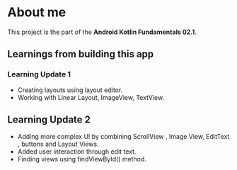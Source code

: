# About me

This project is the part of the **Android Kotlin Fundamentals 02.1**. 

## Learnings from building this app

### Learning Update 1
* Creating layouts using layout editor.
* Working with Linear Layout, ImageView, TextView.

## Learning Update 2
* Adding more complex UI by combining ScrollView , Image View, EditText , buttons and Layout Views.
* Added user interaction through edit text.
* Finding views using findViewById() method.

